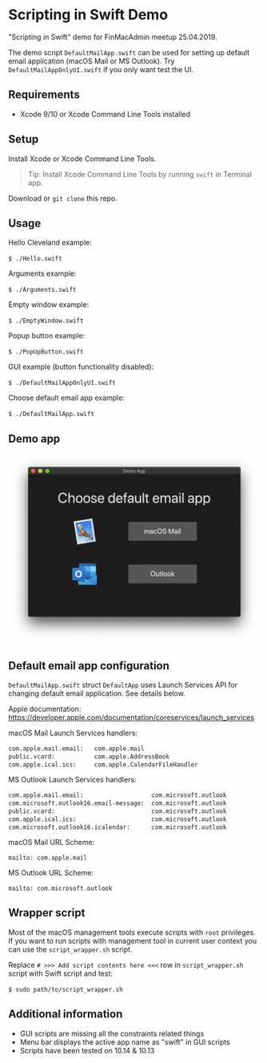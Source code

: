 # Scripting in Swift Demo

"Scripting in Swift" demo for FinMacAdmin meetup 25.04.2019.

The demo script `DefaultMailApp.swift` can be used for setting up default email application (macOS Mail or MS Outlook). Try `DefaultMailAppOnlyUI.swift` if you only want test the UI.

## Requirements

* Xcode 9/10 or Xcode Command Line Tools installed

## Setup

Install Xcode or Xcode Command Line Tools.

> Tip: Install Xcode Command Line Tools by running `swift` in Terminal app.

Download or `git clone` this repo.

## Usage

Hello Cleveland example:

`$ ./Hello.swift`

Arguments example:

`$ ./Arguments.swift`

Empty window example:

`$ ./EmptyWindow.swift`

Popup button example:

`$ ./PopUpButton.swift`

GUI example (button functionality disabled):

`$ ./DefaultMailAppOnlyUI.swift`

Choose default email app example:

`$ ./DefaultMailApp.swift`

## Demo app

![Demo app](DemoApp.png)

## Default email app configuration

`DefaultMailApp.swift` struct `DefaultApp` uses Launch Services API for changing default email application. See details below.

Apple documentation: https://developer.apple.com/documentation/coreservices/launch_services

macOS Mail Launch Services handlers:

```
com.apple.mail.email:   com.apple.mail
public.vcard:           com.apple.AddressBook
com.apple.ical.ics:     com.apple.CalendarFileHandler
```

MS Outlook Launch Services handlers:

```
com.apple.mail.email:                   com.microsoft.outlook
com.microsoft.outlook16.email-message:  com.microsoft.outlook
public.vcard:                           com.microsoft.outlook
com.apple.ical.ics:                     com.microsoft.outlook
com.microsoft.outlook16.icalendar:      com.microsoft.outlook
```

macOS Mail URL Scheme:

```
mailto: com.apple.mail
```

MS Outlook URL Scheme:

```
mailto: com.microsoft.outlook
```

## Wrapper script

Most of the macOS management tools execute scripts with `root` privileges. If you want to run scripts with management tool in current user context you can use the `script_wrapper.sh` script.

Replace `# >>> Add script contents here <<<` row in `script_wrapper.sh` script with Swift script and test:

`$ sudo path/to/script_wrapper.sh`

## Additional information

* GUI scripts are missing all the constraints related things
* Menu bar displays the active app name as "swift" in GUI scripts
* Scripts have been tested on 10.14 & 10.13
